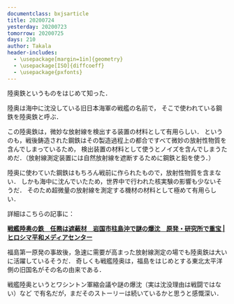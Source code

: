 ```yaml
---
documentclass: bxjsarticle
title: 20200724
yesterday: 20200723
tomorrow: 20200725
days: 210
author: Takala
header-includes:
  - \usepackage[margin=1in]{geometry}
  - \usepackage[ISO]{diffcoeff}
  - \usepackage{pxfonts}
---
```



陸奥鉄というものをはじめて知った．


陸奥は海中に沈没している旧日本海軍の戦艦の名前で，
そこで使われている鋼鉄を陸奥鉄と呼ぶ．


この陸奥鉄は，微妙な放射線を検出する装置の材料として有用らしい．
というのも，戦後鋳造された鋼鉄はその製造過程上の都合ですべて微妙の放射性物質を含んでしまっているため，
検出装置の材料として使うとノイズを含んでしまうためだ．（放射線測定装置には自然放射線を遮断するために鋼鉄と鉛を使う．）



陸奥に使わていた鋼鉄はもちろん戦前に作られたもので，放射性物質を含まない．
しかも海中に沈んでいたため，世界中で行われた核実験の影響も少ないそうだ．
そのため超微量の放射線を測定する機材の材料として極めて有用らしい．



詳細はこちらの記事に：

**[戦艦陸奥の鉄　任務は遮蔽材　岩国市柱島沖で謎の爆沈　原発・研究所で重宝 | ヒロシマ平和メディアセンター](http://www.hiroshimapeacemedia.jp/?p=9902)**



福島第一原発の事故後，急速に需要が高まった放射線測定の場でも陸奥鉄は大いに活躍しているそうだ．
奇しくも戦艦陸奥は，福島をはじめとする東北太平洋側の旧国名がその名の由来である．


戦艦陸奥というとワシントン軍縮会議や謎の爆沈（実は沈没理由は戦闘ではない）など
で有名だが，まだそのストーリーは続いているかと思うと感慨深い． 
